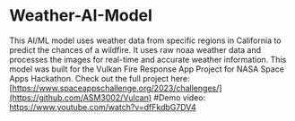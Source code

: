 # Weather-AI-Model
This AI/ML model uses weather data from specific regions in California to predict the chances of a wildfire. 
It uses raw noaa weather data and processes the images for real-time and accurate weather information.
This model was built for the Vulkan Fire Response App Project for NASA Space Apps Hackathon. 
Check out the full project here: [https://www.spaceappschallenge.org/2023/challenges/](https://github.com/ASM3002/Vulcan)
#Demo video: https://www.youtube.com/watch?v=dfFkdbG7DV4
